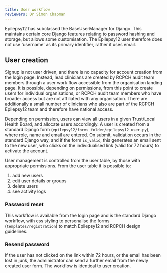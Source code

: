 ```yaml
---
title: User workflow
reviewers: Dr Simon Chapman
---
```


Epilepsy12 has subclassed the BaseUserManager for Django. This maintains certain core Django features relating to password hashing and storage, but allows some customisation. The Epilepsy12 user therefore does not use 'username' as its primary identifier, rather it uses email.

## User creation

Signup is not user driven, and there is no capacity for account creation from the login page. Instead, lead clinicians are created by RCPCH audit team members through a user work flow accessible from the organisation landing page. It is possible, depending on permissions, from this point to create users for individual organisations, or RCPCH audit team members who have broader access but are not affiliated with any organisation. There are additionally a small number of clinicians who also are part of the RCPCH Epilepsy12 team and therefore have national access.

Depending on permission, users can view all users in a given Trust/Local Health Board, and allocate users accordingly. A user is created from a standard Django form (```epilepsy12/forms_folder/epilepsy12_user.py```), where role, name and email are entered. On submit, validation occurs in the standard Django way, and if the form ```is_valid```, this generates an email sent to the new user, who clicks on the individualised link (valid for 72 hours) to activate the account.

User management is controlled from the user table, by those with appropriate permissions. From the user table it is possible to:

1. add new users
2. edit user details or groups
3. delete users
4. see activity logs

### Password reset

This workflow is available from the login page and is the standard Django workflow, with css styling to personalise the forms (```templates/registration```) to match Epilepsy12 and RCPCH design guidelines.

### Resend password

If the user has not clicked on the link within 72 hours, or the email has been lost in junk, the administrator can send a further email from the newly created user form. The workflow is identical to user creation.
